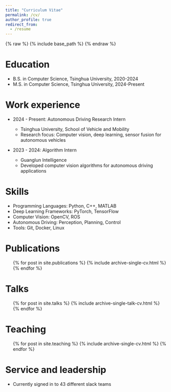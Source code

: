 ```yaml
---
title: "Curriculum Vitae"
permalink: /cv/
author_profile: true
redirect_from:
  - /resume
---
```


{% raw %}
{% include base_path %}
{% endraw %}

Education
======
* B.S. in Computer Science, Tsinghua University, 2020-2024
* M.S. in Computer Science, Tsinghua University, 2024-Present

Work experience
======
* 2024 - Present: Autonomous Driving Research Intern
  * Tsinghua University, School of Vehicle and Mobility
  * Research focus: Computer vision, deep learning, sensor fusion for autonomous vehicles

* 2023 - 2024: Algorithm Intern
  * Guanglun Intelligence
  * Developed computer vision algorithms for autonomous driving applications

Skills
======
* Programming Languages: Python, C++, MATLAB
* Deep Learning Frameworks: PyTorch, TensorFlow
* Computer Vision: OpenCV, ROS
* Autonomous Driving: Perception, Planning, Control
* Tools: Git, Docker, Linux

Publications
======
  <ul>{% for post in site.publications %}
    {% include archive-single-cv.html %}
  {% endfor %}</ul>
  
Talks
======
  <ul>{% for post in site.talks %}
    {% include archive-single-talk-cv.html %}
  {% endfor %}</ul>
  
Teaching
======
  <ul>{% for post in site.teaching %}
    {% include archive-single-cv.html %}
  {% endfor %}</ul>
  
Service and leadership
======
* Currently signed in to 43 different slack teams
